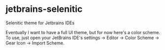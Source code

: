 # jetbrains-selenitic
 Selenitic theme for Jetbrains IDEs

Eventually I want to have a full UI theme, but for now here's a color scheme. To use, just open your JetBrains IDE's settings -> Editor -> Color Scheme -> Gear Icon -> Import Scheme. 
